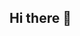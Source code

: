 ## Hi there 👋

<!--

**qsn in github. real moment.**

🌈 Source codes of QSN projects if they released
👩‍💻 Modifications versions to the original source code of another author with his indication 
-->
